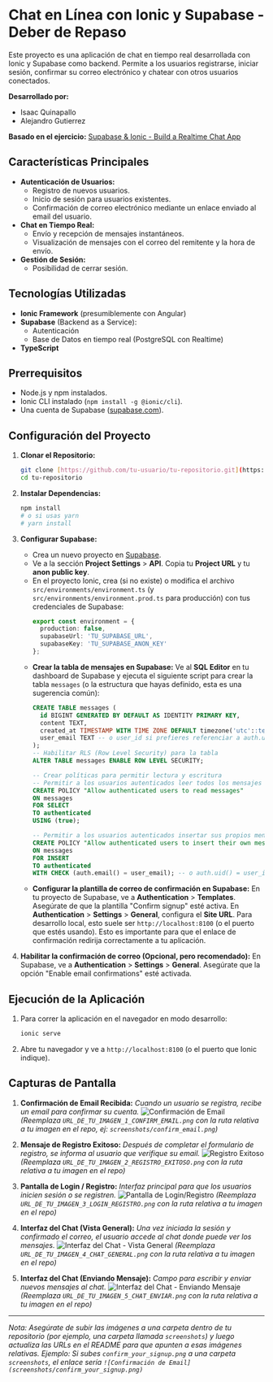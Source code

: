 # Chat en Línea con Ionic y Supabase - Deber de Repaso

Este proyecto es una aplicación de chat en tiempo real desarrollada con Ionic y Supabase como backend. Permite a los usuarios registrarse, iniciar sesión, confirmar su correo electrónico y chatear con otros usuarios conectados.

**Desarrollado por:**
*   Isaac Quinapallo
*   Alejandro Gutierrez

**Basado en el ejercicio:** [Supabase & Ionic - Build a Realtime Chat App](https://devdactic.com/supabase-ionic)

## Características Principales

*   **Autenticación de Usuarios:**
    *   Registro de nuevos usuarios.
    *   Inicio de sesión para usuarios existentes.
    *   Confirmación de correo electrónico mediante un enlace enviado al email del usuario.
*   **Chat en Tiempo Real:**
    *   Envío y recepción de mensajes instantáneos.
    *   Visualización de mensajes con el correo del remitente y la hora de envío.
*   **Gestión de Sesión:**
    *   Posibilidad de cerrar sesión.

## Tecnologías Utilizadas

*   **Ionic Framework** (presumiblemente con Angular)
*   **Supabase** (Backend as a Service):
    *   Autenticación
    *   Base de Datos en tiempo real (PostgreSQL con Realtime)
*   **TypeScript**

## Prerrequisitos

*   Node.js y npm instalados.
*   Ionic CLI instalado (`npm install -g @ionic/cli`).
*   Una cuenta de Supabase ([supabase.com](https://supabase.com/)).

## Configuración del Proyecto

1.  **Clonar el Repositorio:**
    ```bash
    git clone [https://github.com/tu-usuario/tu-repositorio.git](https://github.com/AlejandroGutierrez01/Chat-y-Auth-en-Supabase.git)
    cd tu-repositorio
    ```

2.  **Instalar Dependencias:**
    ```bash
    npm install
    # o si usas yarn
    # yarn install
    ```

3.  **Configurar Supabase:**
    *   Crea un nuevo proyecto en [Supabase](https://supabase.com/).
    *   Ve a la sección **Project Settings** > **API**. Copia tu **Project URL** y tu **anon public key**.
    *   En el proyecto Ionic, crea (si no existe) o modifica el archivo `src/environments/environment.ts` (y `src/environments/environment.prod.ts` para producción) con tus credenciales de Supabase:
        ```typescript
        export const environment = {
          production: false,
          supabaseUrl: 'TU_SUPABASE_URL',
          supabaseKey: 'TU_SUPABASE_ANON_KEY'
        };
        ```
    *   **Crear la tabla de mensajes en Supabase:**
        Ve al **SQL Editor** en tu dashboard de Supabase y ejecuta el siguiente script para crear la tabla `messages` (o la estructura que hayas definido, esta es una sugerencia común):
        ```sql
        CREATE TABLE messages (
          id BIGINT GENERATED BY DEFAULT AS IDENTITY PRIMARY KEY,
          content TEXT,
          created_at TIMESTAMP WITH TIME ZONE DEFAULT timezone('utc'::text, now()) NOT NULL,
          user_email TEXT -- o user_id si prefieres referenciar a auth.users
        );
        -- Habilitar RLS (Row Level Security) para la tabla
        ALTER TABLE messages ENABLE ROW LEVEL SECURITY;

        -- Crear políticas para permitir lectura y escritura
        -- Permitir a los usuarios autenticados leer todos los mensajes
        CREATE POLICY "Allow authenticated users to read messages"
        ON messages
        FOR SELECT
        TO authenticated
        USING (true);

        -- Permitir a los usuarios autenticados insertar sus propios mensajes
        CREATE POLICY "Allow authenticated users to insert their own messages"
        ON messages
        FOR INSERT
        TO authenticated
        WITH CHECK (auth.email() = user_email); -- o auth.uid() = user_id
        ```
    *   **Configurar la plantilla de correo de confirmación en Supabase:**
        En tu proyecto de Supabase, ve a **Authentication** > **Templates**. Asegúrate de que la plantilla "Confirm signup" esté activa.
        En **Authentication** > **Settings** > **General**, configura el **Site URL**. Para desarrollo local, esto suele ser `http://localhost:8100` (o el puerto que estés usando). Esto es importante para que el enlace de confirmación redirija correctamente a tu aplicación.

4.  **Habilitar la confirmación de correo (Opcional, pero recomendado):**
    En Supabase, ve a **Authentication** > **Settings** > **General**. Asegúrate que la opción "Enable email confirmations" esté activada.

## Ejecución de la Aplicación

1.  Para correr la aplicación en el navegador en modo desarrollo:
    ```bash
    ionic serve
    ```
2.  Abre tu navegador y ve a `http://localhost:8100` (o el puerto que Ionic indique).

## Capturas de Pantalla

1.  **Confirmación de Email Recibida:**
    *Cuando un usuario se registra, recibe un email para confirmar su cuenta.*
    ![Confirmación de Email](URL_DE_TU_IMAGEN_1_CONFIRM_EMAIL.png)
    *(Reemplaza `URL_DE_TU_IMAGEN_1_CONFIRM_EMAIL.png` con la ruta relativa a tu imagen en el repo, ej: `screenshots/confirm_email.png`)*

2.  **Mensaje de Registro Exitoso:**
    *Después de completar el formulario de registro, se informa al usuario que verifique su email.*
    ![Registro Exitoso](URL_DE_TU_IMAGEN_2_REGISTRO_EXITOSO.png)
    *(Reemplaza `URL_DE_TU_IMAGEN_2_REGISTRO_EXITOSO.png` con la ruta relativa a tu imagen en el repo)*

3.  **Pantalla de Login / Registro:**
    *Interfaz principal para que los usuarios inicien sesión o se registren.*
    ![Pantalla de Login/Registro](URL_DE_TU_IMAGEN_3_LOGIN_REGISTRO.png)
    *(Reemplaza `URL_DE_TU_IMAGEN_3_LOGIN_REGISTRO.png` con la ruta relativa a tu imagen en el repo)*

4.  **Interfaz del Chat (Vista General):**
    *Una vez iniciada la sesión y confirmado el correo, el usuario accede al chat donde puede ver los mensajes.*
    ![Interfaz del Chat - Vista General](URL_DE_TU_IMAGEN_4_CHAT_GENERAL.png)
    *(Reemplaza `URL_DE_TU_IMAGEN_4_CHAT_GENERAL.png` con la ruta relativa a tu imagen en el repo)*

5.  **Interfaz del Chat (Enviando Mensaje):**
    *Campo para escribir y enviar nuevos mensajes al chat.*
    ![Interfaz del Chat - Enviando Mensaje](URL_DE_TU_IMAGEN_5_CHAT_ENVIAR.png)
    *(Reemplaza `URL_DE_TU_IMAGEN_5_CHAT_ENVIAR.png` con la ruta relativa a tu imagen en el repo)*

---

*Nota: Asegúrate de subir las imágenes a una carpeta dentro de tu repositorio (por ejemplo, una carpeta llamada `screenshots`) y luego actualiza las URLs en el README para que apunten a esas imágenes relativas.*
*Ejemplo: Si subes `confirm_your_signup.png` a una carpeta `screenshots`, el enlace sería `![Confirmación de Email](screenshots/confirm_your_signup.png)`*
